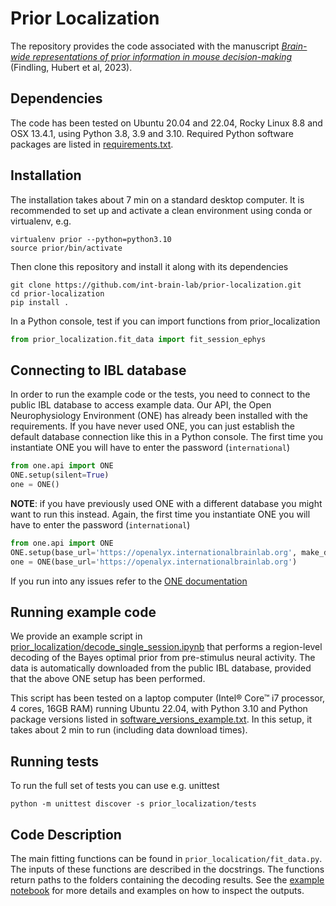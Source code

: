 # Prior Localization
The repository provides the code associated with the manuscript 
[*Brain-wide representations of prior information in mouse decision-making*](https://doi.org/10.1101/2023.07.04.547684) (Findling, Hubert et al, 2023).

## Dependencies
The code has been tested on Ubuntu 20.04 and 22.04, Rocky Linux 8.8 and OSX 13.4.1, using Python 3.8, 3.9 and 3.10.
Required Python software packages are listed in [requirements.txt](https://github.com/int-brain-lab/prior-localization/blob/main/requirements.txt). 

## Installation
The installation takes about 7 min on a standard desktop computer. It is recommended to set up and activate a clean environment using conda or virtualenv, e.g.
```shell
virtualenv prior --python=python3.10
source prior/bin/activate
```

Then clone this repository and install it along with its dependencies
```shell
git clone https://github.com/int-brain-lab/prior-localization.git
cd prior-localization
pip install .
```

In a Python console, test if you can import functions from prior_localization
```python
from prior_localization.fit_data import fit_session_ephys
```


## Connecting to IBL database
In order to run the example code or the tests, you need to connect to the public IBL database to access example data.
Our API, the Open Neurophysiology Environment (ONE) has already been installed with the requirements. 
If you have never used ONE, you can just establish the default database connection like this in a Python console. 
The first time you instantiate ONE you will have to enter the password (`international`) 
```python
from one.api import ONE
ONE.setup(silent=True)
one = ONE()
```

**NOTE**: if you have previously used ONE with a different database you might want to run this instead. Again, the 
first time you instantiate ONE you will have to enter the password (`international`)
```python
from one.api import ONE
ONE.setup(base_url='https://openalyx.internationalbrainlab.org', make_default=False, silent=True)
one = ONE(base_url='https://openalyx.internationalbrainlab.org')
```

If you run into any issues refer to the [ONE documentation](https://int-brain-lab.github.io/ONE/index.html)

## Running example code
We provide an example script in 
[prior_localization/decode_single_session.ipynb](https://github.com/int-brain-lab/prior-localization/blob/main/prior_localization/decode_single_session.ipynb) 
that performs a region-level 
decoding of the Bayes optimal prior from pre-stimulus neural activity. The data is
automatically downloaded from the public IBL database, provided that the above ONE setup has been performed.


This script has been tested on a laptop computer (Intel® Core™ i7 processor, 4 cores, 16GB RAM) running Ubuntu 22.04, with Python 3.10 and Python package versions listed in 
[software_versions_example.txt](https://github.com/int-brain-lab/prior-localization/blob/main/software_versions_example.txt).
In this setup, it takes about 2 min to run (including data download times).

## Running tests
To run the full set of tests you can use e.g. unittest
```shell
python -m unittest discover -s prior_localization/tests
```

## Code Description
The main fitting functions can be found in `prior_localication/fit_data.py`. 
The inputs of these functions are described in the docstrings. The functions return paths to the folders containing the 
decoding results. See the [example notebook](https://github.com/int-brain-lab/prior-localization/blob/main/prior_localization/decode_single_session.ipynb) for more details and examples on how to inspect the outputs.
